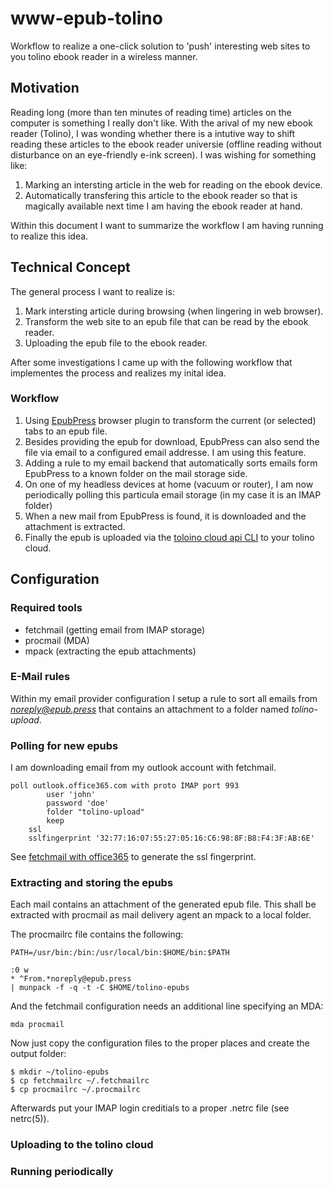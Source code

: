 # www-epub-tolino
Workflow to realize a one-click solution to 'push' interesting web sites to you tolino ebook reader in a wireless manner.

## Motivation

Reading long (more than ten minutes of reading time) articles on the computer
is something I really don't like. With the arival of my new ebook reader
(Tolino), I was wonding whether there is a intutive way to shift reading these
articles to the ebook reader universie (offline reading without disturbance on an 
eye-friendly e-ink screen). I was wishing for something like:

 1. Marking an intersting article in the web for reading on the ebook device.
 2. Automatically transfering this article to the ebook reader so that is
    magically available next time I am having the ebook reader at hand.

Within this document I want to summarize the workflow I am having running to realize this idea.


## Technical Concept

The general process I want to realize is:

 1. Mark intersting article during browsing (when lingering in web browser).
 2. Transform the web site to an epub file that can be read by the ebook reader.
 3. Uploading the epub file to the ebook reader.

After some investigations I came up with the following workflow that
implementes the process and realizes my inital idea.  
### Workflow

 1. Using [EpubPress](http://epub.press) browser plugin to transform the
    current (or selected) tabs to an epub file.
 2. Besides providing the epub for download, EpubPress can also send the file
    via email to a configured email addresse. I am using this feature.
 3. Adding a rule to my email backend that automatically sorts emails form
    EpubPress to a known folder on the mail storage side.
 4. On one of my headless devices at home (vacuum or router), I am now
    periodically polling this particula email storage (in my case it is an IMAP
folder)
 5. When a new mail from EpubPress is found, it is downloaded and the
    attachment is extracted.
 6. Finally the epub is uploaded via the [toloino cloud api CLI](https://github.com/hzulla/tolino-python)
    to your tolino cloud.


## Configuration

### Required tools

 * fetchmail (getting email from IMAP storage)
 * procmail (MDA)
 * mpack (extracting the epub attachments)

### E-Mail rules

Within my email provider configuration I setup a rule to sort all emails from
*noreply@epub.press* that contains an attachment to a folder named
*tolino-upload*.

### Polling for new epubs

I am downloading email from my outlook account with fetchmail.

```
poll outlook.office365.com with proto IMAP port 993
        user 'john'
        password 'doe'
        folder "tolino-upload"
        keep
	ssl
	sslfingerprint '32:77:16:07:55:27:05:16:C6:98:8F:B8:F4:3F:AB:6E'
```

See [fetchmail with office365](https://quornicus.wordpress.com/2016/01/08/fetchmail-office-365-configuration-rt/) to generate the ssl fingerprint.

### Extracting and storing the epubs

Each mail contains an attachment of the generated epub file. This shall be
extracted with procmail as mail delivery agent an mpack to a local folder.

The procmailrc file contains the following:
```
PATH=/usr/bin:/bin:/usr/local/bin:$HOME/bin:$PATH

:0 w
* ^From.*noreply@epub.press
| munpack -f -q -t -C $HOME/tolino-epubs

```

And the fetchmail configuration needs an additional line specifying an MDA:

```
mda procmail
```

Now just copy the configuration files to the proper places and create the output folder:
```
$ mkdir ~/tolino-epubs
$ cp fetchmailrc ~/.fetchmailrc
$ cp procmailrc ~/.procmailrc
```

Afterwards put your IMAP login creditials to a proper .netrc file (see netrc(5)).

### Uploading to the tolino cloud

### Running periodically
